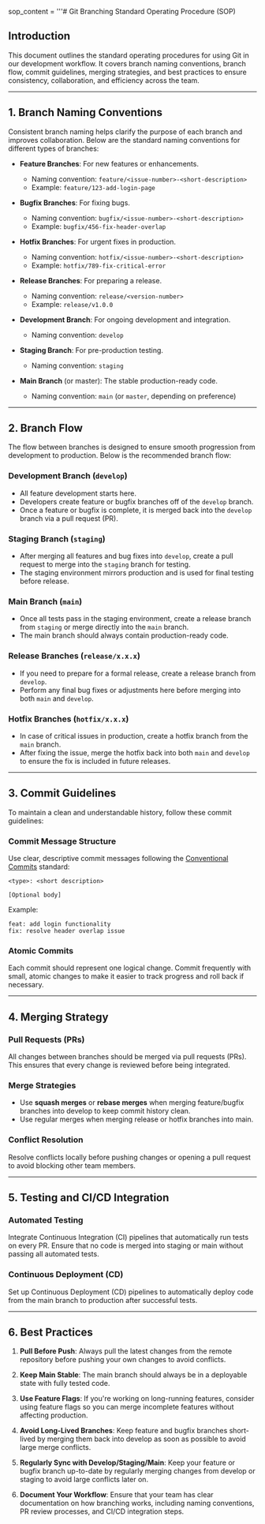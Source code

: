 sop_content = '''# Git Branching Standard Operating Procedure (SOP)

## Introduction
This document outlines the standard operating procedures for using Git in our development workflow. It covers branch naming conventions, branch flow, commit guidelines, merging strategies, and best practices to ensure consistency, collaboration, and efficiency across the team.

---

## 1. Branch Naming Conventions
Consistent branch naming helps clarify the purpose of each branch and improves collaboration. Below are the standard naming conventions for different types of branches:

- **Feature Branches**: For new features or enhancements.
  - Naming convention: `feature/<issue-number>-<short-description>`
  - Example: `feature/123-add-login-page`
  
- **Bugfix Branches**: For fixing bugs.
  - Naming convention: `bugfix/<issue-number>-<short-description>`
  - Example: `bugfix/456-fix-header-overlap`
  
- **Hotfix Branches**: For urgent fixes in production.
  - Naming convention: `hotfix/<issue-number>-<short-description>`
  - Example: `hotfix/789-fix-critical-error`
  
- **Release Branches**: For preparing a release.
  - Naming convention: `release/<version-number>`
  - Example: `release/v1.0.0`

- **Development Branch**: For ongoing development and integration.
  - Naming convention: `develop`
  
- **Staging Branch**: For pre-production testing.
  - Naming convention: `staging`

- **Main Branch** (or master): The stable production-ready code.
  - Naming convention: `main` (or `master`, depending on preference)

---

## 2. Branch Flow
The flow between branches is designed to ensure smooth progression from development to production. Below is the recommended branch flow:

### Development Branch (`develop`)
- All feature development starts here.
- Developers create feature or bugfix branches off of the `develop` branch.
- Once a feature or bugfix is complete, it is merged back into the `develop` branch via a pull request (PR).

### Staging Branch (`staging`)
- After merging all features and bug fixes into `develop`, create a pull request to merge into the `staging` branch for testing.
- The staging environment mirrors production and is used for final testing before release.

### Main Branch (`main`)
- Once all tests pass in the staging environment, create a release branch from `staging` or merge directly into the `main` branch.
- The main branch should always contain production-ready code.

### Release Branches (`release/x.x.x`)
- If you need to prepare for a formal release, create a release branch from `develop`.
- Perform any final bug fixes or adjustments here before merging into both `main` and `develop`.

### Hotfix Branches (`hotfix/x.x.x`)
- In case of critical issues in production, create a hotfix branch from the `main` branch.
- After fixing the issue, merge the hotfix back into both `main` and `develop` to ensure the fix is included in future releases.

---

## 3. Commit Guidelines
To maintain a clean and understandable history, follow these commit guidelines:

### Commit Message Structure
Use clear, descriptive commit messages following the [Conventional Commits](https://www.conventionalcommits.org/) standard:
```
<type>: <short description>

[Optional body]
```
Example:
```
feat: add login functionality
fix: resolve header overlap issue
```

### Atomic Commits
Each commit should represent one logical change. Commit frequently with small, atomic changes to make it easier to track progress and roll back if necessary.

---

## 4. Merging Strategy

### Pull Requests (PRs)
All changes between branches should be merged via pull requests (PRs). This ensures that every change is reviewed before being integrated.

### Merge Strategies
- Use **squash merges** or **rebase merges** when merging feature/bugfix branches into develop to keep commit history clean.
- Use regular merges when merging release or hotfix branches into main.

### Conflict Resolution
Resolve conflicts locally before pushing changes or opening a pull request to avoid blocking other team members.

---

## 5. Testing and CI/CD Integration

### Automated Testing
Integrate Continuous Integration (CI) pipelines that automatically run tests on every PR. Ensure that no code is merged into staging or main without passing all automated tests.

### Continuous Deployment (CD)
Set up Continuous Deployment (CD) pipelines to automatically deploy code from the main branch to production after successful tests.

---

## 6. Best Practices

1. **Pull Before Push**:
   Always pull the latest changes from the remote repository before pushing your own changes to avoid conflicts.

2. **Keep Main Stable**:
   The main branch should always be in a deployable state with fully tested code.

3. **Use Feature Flags**:
   If you're working on long-running features, consider using feature flags so you can merge incomplete features without affecting production.

4. **Avoid Long-Lived Branches**:
   Keep feature and bugfix branches short-lived by merging them back into develop as soon as possible to avoid large merge conflicts.

5. **Regularly Sync with Develop/Staging/Main**:
   Keep your feature or bugfix branch up-to-date by regularly merging changes from develop or staging to avoid large conflicts later on.

6. **Document Your Workflow**:
   Ensure that your team has clear documentation on how branching works, including naming conventions, PR review processes, and CI/CD integration steps.



